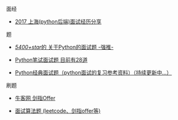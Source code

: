 
面经
- [2017 上海(python后端)面试经历分享](https://changchen.me/blog/20170223/python-backend-inteview-summery/)


题

- [ *5400+star*的  关于Python的面试题  -强推-](https://github.com/taizilongxu/interview_python)

- [Python笔试面试题 目前有28道](http://www.codingonway.com/)

- [Python经典面试题（python面试的复习参考资料）（持续更新中...）](https://github.com/revotu/python-interviews)


刷题
- [牛客网 剑指Offer](https://www.nowcoder.com/ta/coding-interviews)

- [面试算法题 (leetcode、剑指offer等)](https://www.jianshu.com/nb/13142734)
